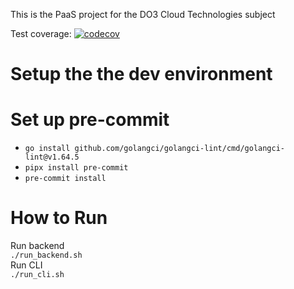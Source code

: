 This is the PaaS project for the DO3 Cloud Technologies subject

Test coverage: [![codecov](https://codecov.io/gh/ThomasRubini/cloud-paas/graph/badge.svg?token=40TRSMIVVE)](https://codecov.io/gh/ThomasRubini/cloud-paas)

# Setup the the dev environment

# Set up pre-commit
- `go install github.com/golangci/golangci-lint/cmd/golangci-lint@v1.64.5`
- `pipx install pre-commit`
- `pre-commit install`

# How to Run
Run backend  
`./run_backend.sh`  
Run CLI  
`./run_cli.sh`  
